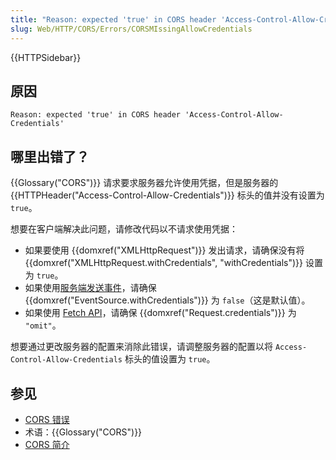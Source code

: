 ```yaml
---
title: "Reason: expected 'true' in CORS header 'Access-Control-Allow-Credentials'"
slug: Web/HTTP/CORS/Errors/CORSMIssingAllowCredentials
---
```


{{HTTPSidebar}}

## 原因

```plain
Reason: expected 'true' in CORS header 'Access-Control-Allow-Credentials'
```

## 哪里出错了？

{{Glossary("CORS")}} 请求要求服务器允许使用凭据，但是服务器的 {{HTTPHeader("Access-Control-Allow-Credentials")}} 标头的值并没有设置为 `true`。

想要在客户端解决此问题，请修改代码以不请求使用凭据：

- 如果要使用 {{domxref("XMLHttpRequest")}} 发出请求，请确保没有将 {{domxref("XMLHttpRequest.withCredentials", "withCredentials")}} 设置为 `true`。
- 如果使用[服务端发送事件](/zh-CN/docs/Web/API/Server-sent_events)，请确保 {{domxref("EventSource.withCredentials")}} 为 `false`（这是默认值）。
- 如果使用 [Fetch API](/zh-CN/docs/Web/API/Fetch_API)，请确保 {{domxref("Request.credentials")}} 为 `"omit"`。

想要通过更改服务器的配置来消除此错误，请调整服务器的配置以将 `Access-Control-Allow-Credentials` 标头的值设置为 `true`。

## 参见

- [CORS 错误](/zh-CN/docs/Web/HTTP/CORS/Errors)
- 术语：{{Glossary("CORS")}}
- [CORS 简介](/zh-CN/docs/Web/HTTP/CORS)
